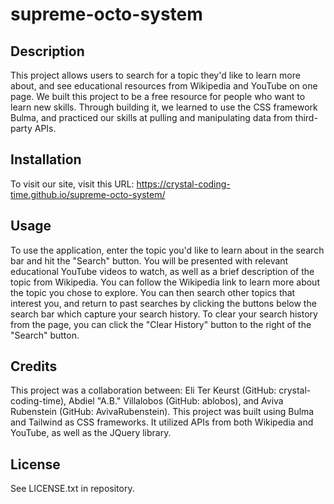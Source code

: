 # supreme-octo-system


## Description

This project allows users to search for a topic they'd like to learn more about, and see educational resources from Wikipedia and YouTube on one page.  We built this project to be a free resource for people who want to learn new skills. Through building it, we learned to use the CSS framework Bulma, and practiced our skills at pulling and manipulating data from third-party APIs.


## Installation

To visit our site, visit this URL: https://crystal-coding-time.github.io/supreme-octo-system/ 

## Usage

To use the application, enter the topic you'd like to learn about in the search bar and hit the "Search" button.  You will be presented with relevant educational YouTube videos to watch, as well as a brief description of the topic from Wikipedia.  You can follow the Wikipedia link to learn more about the topic you chose to explore.  You can then search other topics that interest you, and return to past searches by clicking the buttons below the search bar which capture your search history.  To clear your search history from the page, you can click the "Clear History" button to the right of the "Search" button.

## Credits

This project was a collaboration between: Eli Ter Keurst (GitHub: crystal-coding-time), Abdiel "A.B." Villalobos (GitHub: ablobos), and Aviva Rubenstein (GitHub: AvivaRubenstein).
This project was built using Bulma and Tailwind as CSS frameworks.  It utilized APIs from both Wikipedia and YouTube, as well as the JQuery library.


## License

See LICENSE.txt in repository.

